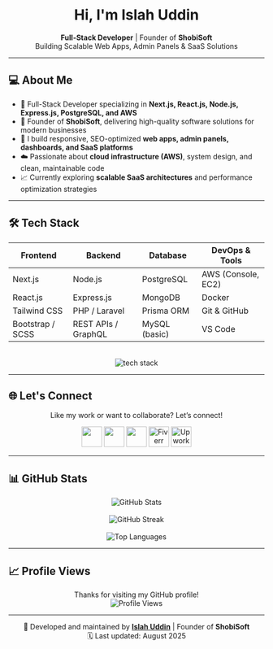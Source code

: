 <h1 align="center">Hi, I'm Islah Uddin</h1>

<p align="center">
  <strong>Full-Stack Developer</strong> | Founder of <strong>ShobiSoft</strong> <br/>
  Building Scalable Web Apps, Admin Panels & SaaS Solutions
</p>

---

## 💻 About Me

- 🚀 Full-Stack Developer specializing in **Next.js, React.js, Node.js, Express.js, PostgreSQL, and AWS**
- 🎯 Founder of **ShobiSoft**, delivering high-quality software solutions for modern businesses
- 💼 I build responsive, SEO-optimized **web apps, admin panels, dashboards, and SaaS platforms**
- ☁️ Passionate about **cloud infrastructure (AWS)**, system design, and clean, maintainable code
- 📈 Currently exploring **scalable SaaS architectures** and performance optimization strategies

---

## 🛠️ Tech Stack

<div align="center">

| Frontend        | Backend             | Database         | DevOps & Tools       |
|-----------------|---------------------|------------------|----------------------|
| Next.js         | Node.js             | PostgreSQL       | AWS (Console, EC2)   |
| React.js        | Express.js          | MongoDB          | Docker               |
| Tailwind CSS    | PHP / Laravel       | Prisma ORM       | Git & GitHub         |
| Bootstrap / SCSS| REST APIs / GraphQL | MySQL (basic)    | VS Code              |

<br/>

<img src="https://skillicons.dev/icons?i=html,css,scss,js,ts,bootstrap,tailwind,react,nextjs,nodejs,express,php,laravel,postgres,mongodb,prisma,git,github,vscode,docker,aws&perline=10" alt="tech stack"/>

</div>

---

## 🌐 Let's Connect

<p align="center">
  Like my work or want to collaborate? Let’s connect!
</p>

<p align="center">
  <a href="https://www.linkedin.com/in/muhammad-islahuddin-391a931ba/" target="_blank"><img src="https://skillicons.dev/icons?i=linkedin" height="40"/></a>
  <a href="https://x.com/Islahuddin0812" target="_blank"><img src="https://skillicons.dev/icons?i=twitter" height="40"/></a>
  <a href="mailto:islahuddindev@gmail.com" target="_blank"><img src="https://skillicons.dev/icons?i=gmail" height="40"/></a>
  <a href="https://www.fiverr.com/s/qDrp5rg" target="_blank"><img src="https://upload.wikimedia.org/wikipedia/commons/3/31/Fiverr_Logo_2020.svg" alt="Fiverr" height="40"/></a>
  <a href="https://upwork.com/freelancers/~012359da3244f4960e" target="_blank"><img src="https://upload.wikimedia.org/wikipedia/commons/c/cf/Upwork-logo.svg" alt="Upwork" height="40"/></a>
</p>

---

## 📊 GitHub Stats

<p align="center">
  <img src="https://github-readme-stats.vercel.app/api?username=Islah-Ud-Din&theme=github_dark&show_icons=true&count_private=true" alt="GitHub Stats" />
  <br/><br/>
  <img src="https://github-readme-streak-stats.herokuapp.com?user=Islah-Ud-Din&theme=github-dark-blue&hide_border=false" alt="GitHub Streak" />
  <br/><br/>
  <img src="https://github-readme-stats.vercel.app/api/top-langs/?username=Islah-Ud-Din&layout=compact&theme=github_dark&langs_count=8" alt="Top Languages" />
</p>

---

## 📈 Profile Views

<p align="center">
  Thanks for visiting my GitHub profile! <br/>
  <img src="https://visitcount.itsvg.in/api?id=Islah-Ud-Din&icon=0&color=1" alt="Profile Views"/>
</p>

---

<p align="center">
  🚀 Developed and maintained by <strong><a href="https://github.com/Islah-Ud-Din">Islah Uddin</a></strong> | Founder of <strong>ShobiSoft</strong> <br/>
  🗓️ Last updated: August 2025
</p>
